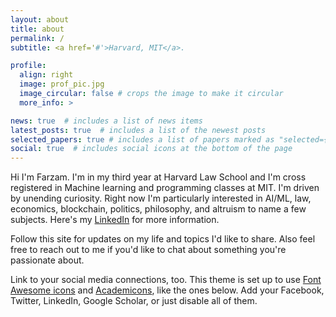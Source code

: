 ```yaml
---
layout: about
title: about
permalink: /
subtitle: <a href='#'>Harvard, MIT</a>.

profile:
  align: right
  image: prof_pic.jpg
  image_circular: false # crops the image to make it circular
  more_info: >

news: true  # includes a list of news items
latest_posts: true  # includes a list of the newest posts
selected_papers: true # includes a list of papers marked as "selected={true}"
social: true  # includes social icons at the bottom of the page
---
```


Hi I'm Farzam. I'm in my third year at Harvard Law School and I'm cross registered in Machine learning and programming classes at MIT. I'm driven by unending curiosity. Right now I'm particularly interested in AI/ML, law, economics, blockchain, politics, philosophy, and altruism to name a few subjects. Here's my [LinkedIn](https://www.linkedin.com/in/farzamkarimi) for more information.

Follow this site for updates on my life and topics I'd like to share. Also feel free to reach out to me if you'd like to chat about something you're passionate about. 

Link to your social media connections, too. This theme is set up to use [Font Awesome icons](https://fontawesome.com/) and [Academicons](https://jpswalsh.github.io/academicons/), like the ones below. Add your Facebook, Twitter, LinkedIn, Google Scholar, or just disable all of them.
